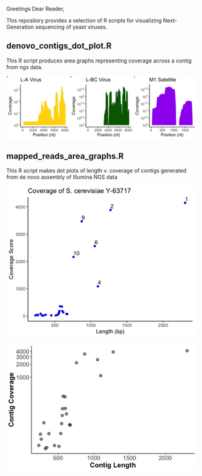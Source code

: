 Greetings Dear Reader,

This repository provides a selection of R scripts for visualizing Next-Generation sequencing of yeast viruses.


  denovo_contigs_dot_plot.R
  ----------------
  This R script produces area graphs representing coverage across a contig from ngs data.

![area_graphs.jpeg](https://raw.githubusercontent.com/amcrabtree/ngs_contigs/master/images/area_graphs.jpeg)
    
  mapped_reads_area_graphs.R
  ----------------
  This R script makes dot plots of length v. coverage of contigs generated from de novo assembly of Illumina NGS data

![dot_plot_labeled.jpeg](https://raw.githubusercontent.com/amcrabtree/ngs_contigs/master/images/dot_plot_labeled.jpeg)

![dot_plot_log10.jpeg](https://raw.githubusercontent.com/amcrabtree/ngs_contigs/master/images/dot_plot_log10.jpeg)
